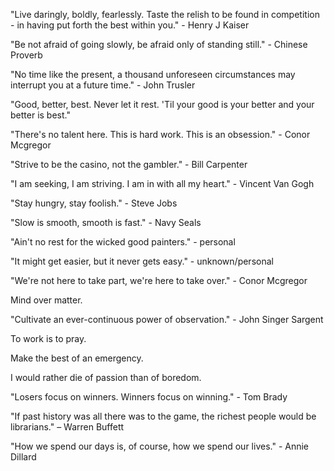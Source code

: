 "Live daringly, boldly, fearlessly. Taste the relish to be found in competition - in having put forth the best within you." - Henry J Kaiser

"Be not afraid of going slowly, be afraid only of standing still." - Chinese Proverb

"No time like the present, a thousand unforeseen circumstances may interrupt you at a future time." - John Trusler

"Good, better, best. Never let it rest. 'Til your good is your better and your better is best." 

"There's no talent here. This is hard work. This is an obsession." - Conor Mcgregor

"Strive to be the casino, not the gambler." - Bill Carpenter

"I am seeking, I am striving. I am in with all my heart." - Vincent Van Gogh

"Stay hungry, stay foolish." - Steve Jobs

"Slow is smooth, smooth is fast." - Navy Seals

"Ain't no rest for the wicked good painters." - personal

"It might get easier, but it never gets easy." - unknown/personal

"We're not here to take part, we're here to take over." - Conor Mcgregor

Mind over matter. 

"Cultivate an ever-continuous power of observation." - John Singer Sargent

To work is to pray.

Make the best of an emergency. 

I would rather die of passion than of boredom.

"Losers focus on winners. Winners focus on winning." - Tom Brady

"If past history was all there was to the game, the richest people would be librarians." – Warren Buffett

"How we spend our days is, of course, how we spend our lives." - Annie Dillard









